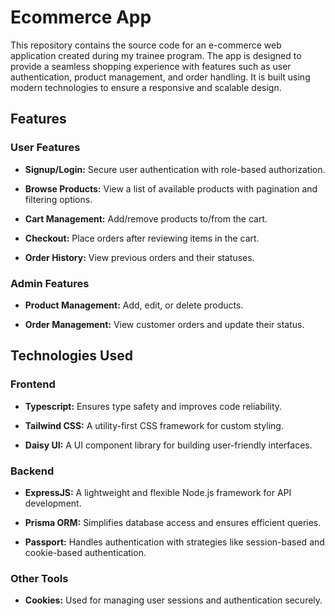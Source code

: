 # Ecommerce App

This repository contains the source code for an e-commerce web application created during my trainee program. The app is designed to provide a seamless shopping experience with features such as user authentication, product management, and order handling. It is built using modern technologies to ensure a responsive and scalable design.

## Features

### User Features

- **Signup/Login:** Secure user authentication with role-based authorization.

- **Browse Products:** View a list of available products with pagination and filtering options.

- **Cart Management:** Add/remove products to/from the cart.

- **Checkout:** Place orders after reviewing items in the cart.

- **Order History:** View previous orders and their statuses.

### Admin Features

- **Product Management:** Add, edit, or delete products.

- **Order Management:** View customer orders and update their status.


## Technologies Used

### Frontend

- **Typescript:** Ensures type safety and improves code reliability.

- **Tailwind CSS:** A utility-first CSS framework for custom styling.

- **Daisy UI:** A UI component library for building user-friendly interfaces.

### Backend

- **ExpressJS:** A lightweight and flexible Node.js framework for API development.

- **Prisma ORM:** Simplifies database access and ensures efficient queries.

- **Passport:** Handles authentication with strategies like session-based and cookie-based authentication.

### Other Tools

- **Cookies:** Used for managing user sessions and authentication securely.